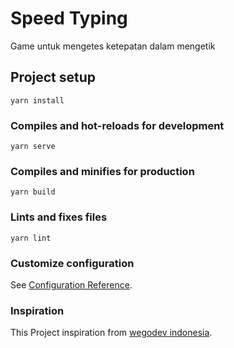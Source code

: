 # Speed Typing
Game untuk mengetes ketepatan dalam mengetik

## Project setup
```
yarn install
```

### Compiles and hot-reloads for development
```
yarn serve
```

### Compiles and minifies for production
```
yarn build
```

### Lints and fixes files
```
yarn lint
```

### Customize configuration
See [Configuration Reference](https://cli.vuejs.org/config/).

### Inspiration
This Project inspiration from [wegodev indonesia](https://github.com/wegodev-indonesia/speed-typing).